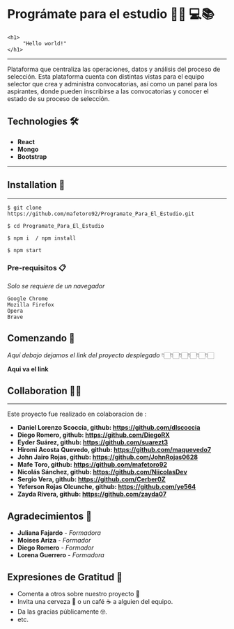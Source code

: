 # Prográmate para el estudio 👨‍💻 💻📚
    <h1>
         "Hello world!"
    </h1>
***
Plataforma que centraliza las operaciones, datos y análisis del
proceso de selección. Esta plataforma cuenta con distintas vistas para el equipo
selector que crea y administra convocatorias, así como un panel para los
aspirantes, donde pueden inscribirse a las convocatorias y conocer el estado de
su proceso de selección.

## Technologies 🛠️
* **React**
* **Mongo**
* **Bootstrap**

***

## Installation 📝
***

`$ git clone https://github.com/mafetoro92/Programate_Para_El_Estudio.git`

`$ cd Programate_Para_El_Estudio`

`$ npm i  / npm install`

`$ npm start`

### Pre-requisitos 📋

_Solo se requiere de un navegador_
```
Google Chrome
Mozilla Firefox
Opera
Brave
```

## Comenzando 🚀

_Aquí debajo dejamos el link del proyecto desplegado_
                 👇🏻👇🏻👇🏻👇🏻👇🏻👇🏻

**Aqui va el link**


## Collaboration 🤝🏻
***
Este proyecto fue realizado en colaboracion de :
* **Daniel Lorenzo Scoccia, github: https://github.com/dlscoccia**
* **Diego Romero, github: https://github.com/DiegoRX**
* **Eyder Suárez, github: https://github.com/suarezt3**
* **Hiromi Acosta Quevedo, github: https://github.com/maquevedo7**
* **John Jairo Rojas, github: https://github.com/JohnRojas0628**
* **Mafe Toro, github: https://github.com/mafetoro92**
* **Nicolás Sánchez, github: https://github.com/NiicolasDev**
* **Sergio Vera, github: https://github.com/Cerber0Z**
* **Yeferson Rojas Olcunche, github: https://github.com/ye564**
* **Zayda Rivera, github: https://github.com/zayda07**


## Agradecimientos 👏
* **Juliana Fajardo** - *Formadora*
* **Moises Ariza** - *Formador* 
* **Diego Romero** - *Formador*
* **Lorena Guerrero** - *Formadora*


## Expresiones de Gratitud 🎁
* Comenta a otros sobre nuestro proyecto 📢
* Invita una cerveza 🍺 o un café ☕ a alguien del equipo. 
* Da las gracias públicamente 🤓.
* etc.
